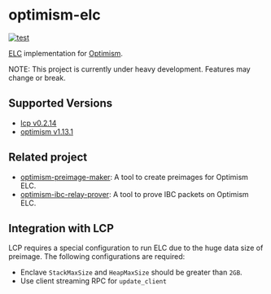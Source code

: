 # optimism-elc

[![test](https://github.com/datachainlab/optimism-elc/actions/workflows/ci.yaml/badge.svg)](https://github.com/datachainlab/optimism-elc/actions/workflows/ci.yaml)

[ELC](https://docs.lcp.network/protocol/elc) implementation for [Optimism](https://github.com/ethereum-optimism/optimism).

NOTE: This project is currently under heavy development. Features may change or break.

## Supported Versions
- [lcp v0.2.14](https://github.com/datachainlab/lcp/releases/tag/v0.2.14)
- [optimism v1.13.1](https://github.com/ethereum-optimism/optimism/tree/v1.13.1)

## Related project

- [optimism-preimage-maker](https://github.com/datachainlab/optimism-preimage-maker): A tool to create preimages for Optimism ELC.
- [optimism-ibc-relay-prover](https://github.com/datachainlab/optimism-ibc-relay-prover): A tool to prove IBC packets on Optimism ELC.

## Integration with LCP
LCP requires a special configuration to run ELC due to the huge data size of preimage.
The following configurations are required:
* Enclave `StackMaxSize` and `HeapMaxSize` should be greater than `2GB`.
* Use client streaming RPC for `update_client`